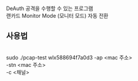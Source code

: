 <br>DeAuth 공격을 수행할 수 있는 프로그램
<br>랜카드 Monitor Mode (모니터 모드) 자동 전환

<h2>사용법</h2>
<br>sudo ./pcap-test wlx588694f7a0d3 -ap &lt;mac 주소&gt;
<br>	-stn &lt;mac 주소&gt;
<br>	-c &lt;채널&gt;
